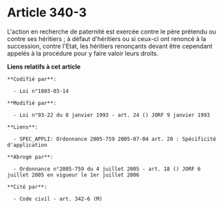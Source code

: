# Article 340-3

L'action en recherche de paternité est exercée contre le père prétendu ou contre ses héritiers ; à défaut d'héritiers ou si
ceux-ci ont renoncé à la succession, contre l'Etat, les héritiers renonçants devant être cependant appelés à la procédure
pour y faire valoir leurs droits.

**Liens relatifs à cet article**

	**Codifié par**:

	  - Loi n°1803-03-14

	**Modifié par**:

	  - Loi n°93-22 du 8 janvier 1993 - art. 24 () JORF 9 janvier 1993

	**Liens**:

	  - SPEC_APPLI: Ordonnance 2005-759 2005-07-04 art. 20 : Spécificité d'application

	**Abrogé par**:

	  - Ordonnance n°2005-759 du 4 juillet 2005 - art. 18 () JORF 6 juillet 2005 en vigueur le 1er juillet 2006

	**Cité par**:

	  - Code civil - art. 342-6 (M)
